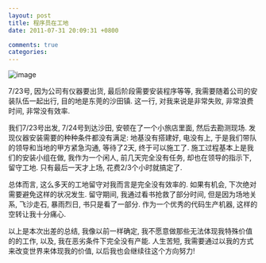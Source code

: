 ```yaml
---
layout: post
title: 程序员在工地
date: 2011-07-31 20:09:31 +0800

comments: true
categories: 
---
```


![image](http://i2.sinaimg.cn/dy/c/p/2008-03-24/U2414P1T1D15213484F21DT20080324144305.jpg)

7/23号, 因为公司有仪器要出货, 最后阶段需要安装程序等等,
我需要随着公司的安装队伍一起出行, 目的地是东莞的沙田镇. 这一行,
对我来说是非常失败, 非常浪费时间, 非常没有效率.

我们7/23号出发, 7/24号到达沙田, 安顿在了一个小旅店里面, 然后去勘测现场.
发现仪器安装需要的种种条件都没有满足: 地基没有搭建好, 电没有上,
于是我们带队的领导和当地的甲方紧急沟通, 等待了2天, 终于可以施工了.
施工过程基本上是我们的安装小组在做, 我作为一个闲人, 前几天完全没有任务,
却也在领导的指示下, 留守工地. 只有最后一天才上场, 花费2/3个小时就搞定了.

总体而言, 这么多天的工地留守对我而言是完全没有效率的. 如果有机会,
下次绝对需要避免这样的状况发生. 留守期间, 我通过看书抢救了部分时间,
但是因为场地关系, 飞沙走石, 暴雨烈日, 书只是看了一部分.
作为一个优秀的代码生产机器, 这样的空转让我十分痛心.

以上是本次出差的总结, 我像以前一样确定,
我不愿意做那些无法体现我特殊价值的的工作, 以及,
我在恶劣条件下完全没有产能. 人生苦短,
我需要通过以我的方式来改变世界来体现我的价值,
以后我也会继续往这个方向努力!